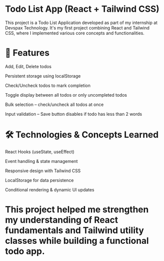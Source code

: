 # Todo List App (React + Tailwind CSS)

This project is a Todo List Application developed as part of my internship at Devspax Technology. It's my first project combining React and Tailwind CSS, where I implemented various core concepts and functionalities.

# 🔹 Features
Add, Edit, Delete todos

Persistent storage using localStorage

Check/Uncheck todos to mark completion

Toggle display between all todos or only uncompleted todos

Bulk selection – check/uncheck all todos at once

Input validation – Save button disables if todo has less than 2 words


# 🛠️ Technologies & Concepts Learned


React Hooks (useState, useEffect)

Event handling & state management

Responsive design with Tailwind CSS

LocalStorage for data persistence

Conditional rendering & dynamic UI updates


# This project helped me strengthen my understanding of React fundamentals and Tailwind utility classes while building a functional todo app.

